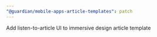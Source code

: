 ```yaml
---
"@guardian/mobile-apps-article-templates": patch
---
```


Add listen-to-article UI to immersive design article template
